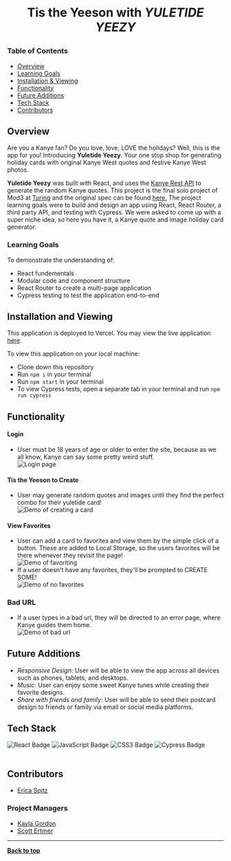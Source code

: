 # <p align="center">Tis the Yeeson with <i>YULETIDE YEEZY</i></p>


### Table of Contents
- [Overview](#overview)
- [Learning Goals](#learning-goals)
- [Installation & Viewing](#installation-and-viewing)
- [Functionality](#functionality)
- [Future Additions](#future-additions)
- [Tech Stack](#tech-stack)
- [Contributors](#contributors)

## Overview

Are you a Kanye fan? Do you love, love, LOVE the holidays? Well, this is the app for you! Introducing **Yuletide Yeezy**. Your one stop shop for generating holiday cards with original Kanye West quotes and festive Kanye West photos.

**Yuletide Yeezy** was built with React, and uses the [Kanye Rest API](https://api.kanye.rest) to generate the random Kanye quotes. This project is the final solo project of Mod3 at [Turing](turing.edu) and the original spec can be found [here.](https://frontend.turing.edu/projects/module-3/showcase.html) The project learning goals were to build and design an app using React, React Router, a third party API, and testing with Cypress. We were asked to come up with a super niche idea, so here you have it, a Kanye quote and image holiday card generator.

### Learning Goals

To demonstrate the understanding of:

- React fundementals
- Modular code and component structure
- React Router to create a multi-page application
- Cypress testing to test the application end-to-end

## Installation and Viewing 

This application is deployed to Vercel. You may view the live application [here](yuletide-yeezy.vercel.app).

To view this application on your local machine:

- Clone down this repository
- Run `npm i` in your terminal
- Run `npm start` in your terminal
- To view Cypress tests, open a separate tab in your terminal and run `npm run cypress`

## Functionality 

#### Login
- User must be 18 years of age or older to enter the site, because as we all know, Kanye can say some pretty weird stuff.<br>
![Login page](https://media.giphy.com/media/QEptcBeIjcHO3WbyUY/giphy.gif?cid=790b7611320baf571bb36a9f14ad3c595ffe76063676638f&rid=giphy.gif&ct=g) 

#### Tis the Yeeson to Create
- User may generate random quotes and images until they find the perfect combo for their yuletide card!<br>
![Demo of creating a card](https://media.giphy.com/media/zmowlVJ5xGAtSQZnHK/giphy.gif?cid=790b7611a5fd51f7d7ed5f2f0ddf0a6b47237ccf93c0d53b&rid=giphy.gif&ct=g)

#### View Favorites
- User can add a card to favorites and view them by the simple click of a button. These are added to Local Storage, so the users favorites will be there whenever they revisit the page!<br>
![Demo of favoriting](https://media.giphy.com/media/iG7oVkgH5FO1pBJFAH/giphy.gif?cid=790b7611639ed00647a5dadd41bb301871af9bbcc0359c31&rid=giphy.gif&ct=g)
- If a user doesn't have any favorites, they'll be prompted to CREATE SOME!<br>
![Demo of no favorites](https://media.giphy.com/media/PPQCrES3jvZzeFpDvG/giphy.gif?cid=790b7611cc54506d6eb7b5e1ad133dab94ecb799c0bdac1a&rid=giphy.gif&ct=g)

### Bad URL
- If a user types in a bad url, they will be directed to an error page, where Kanye guides them home.<br>
![Demo of bad url](https://media.giphy.com/media/jVmEGKC90KbpUgOk3q/giphy.gif?cid=790b7611f6c773cf0583cb1c8befa2a7118484535632d067&rid=giphy.gif&ct=g)


## Future Additions

- *Responsive Design*: User will be able to view the app across all devices such as phones, tablets, and desktops. 
- *Music*: User can enjoy some sweet Kanye tunes while creating their favorite designs. 
- *Share with friends and family*: User will be able to send their postcard design to friends or family via email or social media platforms.

## Tech Stack

<div align="left">  
<img src="https://img.shields.io/badge/React-61DAFB?logo=react&logoColor=000&style=flat-square" alt="React Badge">
<img src="https://img.shields.io/badge/JavaScript-F7DF1E?logo=javascript&logoColor=000&style=flat-square" alt="JavaScript Badge">
<img src="https://img.shields.io/badge/CSS3-1572B6?logo=css3&logoColor=fff&style=flat-square" alt="CSS3 Badge">
<img src="https://img.shields.io/badge/Cypress-17202C?logo=cypress&logoColor=fff&style=flat-square" alt="Cypress Badge"> 
</div> 

<br>

## Contributors
- [Erica Spitz](https://github.com/e-spitz)

### Project Managers
- [Kayla Gordon](https://github.com/kaylaewood)
- [Scott Ertmer](https://github.com/sertmer)

**************************************************************************

**[Back to top](#table-of-contents)**
